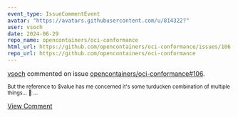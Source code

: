 ```yaml
---
event_type: IssueCommentEvent
avatar: "https://avatars.githubusercontent.com/u/814322?"
user: vsoch
date: 2024-06-29
repo_name: opencontainers/oci-conformance
html_url: https://github.com/opencontainers/oci-conformance/issues/106
repo_url: https://github.com/opencontainers/oci-conformance
---
```


<a href='https://github.com/vsoch' target='_blank'>vsoch</a> commented on issue <a href='https://github.com/opencontainers/oci-conformance/issues/106' target='_blank'>opencontainers/oci-conformance#106</a>.

<small>But the reference to $value has me concerned it's some turducken combination of multiple things... :grimacing: ...</small>

<a href='https://github.com/opencontainers/oci-conformance/issues/106' target='_blank'>View Comment</a>